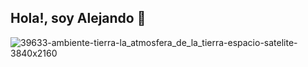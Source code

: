 ## Hola!, soy Alejando 👋

![39633-ambiente-tierra-la_atmosfera_de_la_tierra-espacio-satelite-3840x2160](https://github.com/Zoimback/Zoimback/assets/65066156/6b61e4eb-9951-47b8-971d-75e201884afe)

<!--
**Zoimback/Zoimback** is a ✨ _special_ ✨ repository because its `README.md` (this file) appears on your GitHub profile.

Here are some ideas to get you started:

- 🔭 I’m currently working on ...
- 🌱 I’m currently learning ...
- 👯 I’m looking to collaborate on ...
- 🤔 I’m looking for help with ...
- 💬 Ask me about ...
- 📫 How to reach me: ...
- 😄 Pronouns: ...
- ⚡ Fun fact: ...
-->
